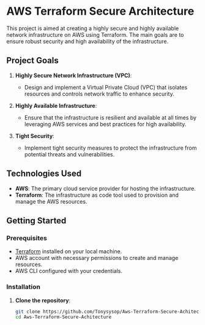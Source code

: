 # AWS Terraform Secure Architecture

This project is aimed at creating a highly secure and highly available network infrastructure on AWS using Terraform. The main goals are to ensure robust security and high availability of the infrastructure.

## Project Goals

1. **Highly Secure Network Infrastructure (VPC)**:
   - Design and implement a Virtual Private Cloud (VPC) that isolates resources and controls network traffic to enhance security.

2. **Highly Available Infrastructure**:
   - Ensure that the infrastructure is resilient and available at all times by leveraging AWS services and best practices for high availability.

3. **Tight Security**:
   - Implement tight security measures to protect the infrastructure from potential threats and vulnerabilities.

## Technologies Used

- **AWS**: The primary cloud service provider for hosting the infrastructure.
- **Terraform**: The infrastructure as code tool used to provision and manage the AWS resources.

## Getting Started

### Prerequisites

- [Terraform](https://www.terraform.io/downloads.html) installed on your local machine.
- AWS account with necessary permissions to create and manage resources.
- AWS CLI configured with your credentials.

### Installation

1. **Clone the repository**:
   ```sh
   git clone https://github.com/Tonysysop/Aws-Terraform-Secure-Achitecture.git
   cd Aws-Terraform-Secure-Achitecture
